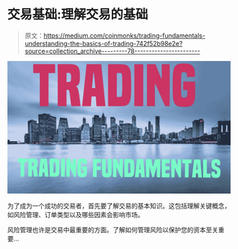 # 交易基础:理解交易的基础

> 原文：<https://medium.com/coinmonks/trading-fundamentals-understanding-the-basics-of-trading-742f52b98e2e?source=collection_archive---------78----------------------->

![](img/b6f51448b71ea307336b182d3769bcfa.png)

为了成为一个成功的交易者，首先要了解交易的基本知识。这包括理解关键概念，如风险管理、订单类型以及哪些因素会影响市场。

风险管理也许是交易中最重要的方面。了解如何管理风险以保护您的资本至关重要…